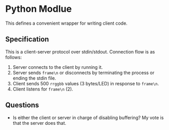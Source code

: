 # Python Modlue

This defines a convenient wrapper for writing client code.

## Specification

This is a client-server protocol over stdin/stdout. Connection flow is as follows:

1. Server connects to the client by running it.
2. Server sends `frame\n` or disconnects by terminating the process or ending
   the stdin file.
3. Client sends 500 `rrggbb` values (3 bytes/LED) in response to `frame\n`.
4. Client listens for `frame\n` (2).

## Questions

+ Is either the client or server in charge of disabling buffering? My vote is
  that the server does that.
